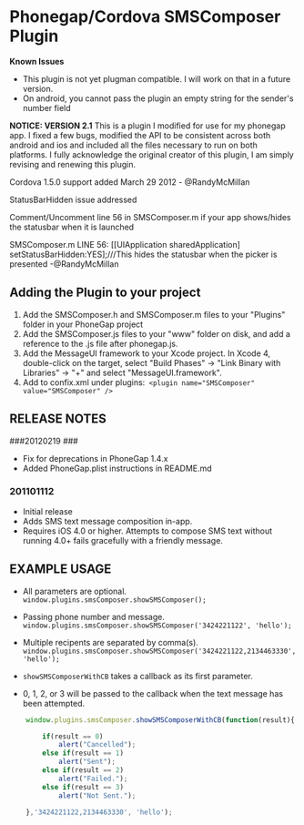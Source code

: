 # Phonegap/Cordova SMSComposer Plugin #

**Known Issues**
- This plugin is not yet plugman compatible. I will work on that in a future version.
- On android, you cannot pass the plugin an empty string for the sender's number field


**NOTICE: VERSION 2.1**
This is a plugin I modified for use for my phonegap app. I fixed a few bugs, modified the API to be consistent across both android and ios and included all the files necessary to run on both platforms.
I fully acknowledge the original creator of this plugin, I am simply revising and renewing this plugin.



Cordova 1.5.0 support added March 29 2012 - @RandyMcMillan

StatusBarHidden issue addressed

Comment/Uncomment line 56 in SMSComposer.m if your app shows/hides the statusbar when it is launched

SMSComposer.m LINE 56: [[UIApplication sharedApplication] setStatusBarHidden:YES];///This hides the statusbar when the picker is presented -@RandyMcMillan


## Adding the Plugin to your project ##

1. Add the SMSComposer.h and SMSComposer.m files to your "Plugins" folder in your PhoneGap project
2. Add the SMSComposer.js files to your "www" folder on disk, and add a reference to the .js file after phonegap.js.
3. Add the MessageUI framework to your Xcode project. In Xcode 4, double-click on the target, select "Build Phases" -> "Link Binary with Libraries" -> "+" and select "MessageUI.framework".
4. Add to confix.xml under plugins:` <plugin name="SMSComposer" value="SMSComposer" />`

## RELEASE NOTES ##

###20120219 ###
* Fix for deprecations in PhoneGap 1.4.x
* Added PhoneGap.plist instructions in README.md

### 201101112 ###
* Initial release
* Adds SMS text message composition in-app.
* Requires iOS 4.0 or higher. 
  Attempts to compose SMS text without running 4.0+ fails gracefully with a friendly message.

## EXAMPLE USAGE ##

* All parameters are optional.
    `window.plugins.smsComposer.showSMSComposer();`


* Passing phone number and message.
    `window.plugins.smsComposer.showSMSComposer('3424221122', 'hello');`

* Multiple recipents are separated by comma(s).
    `window.plugins.smsComposer.showSMSComposer('3424221122,2134463330', 'hello');`


* `showSMSComposerWithCB` takes a callback as its first parameter.  
* 0, 1, 2, or 3 will be passed to the callback when the text message has been attempted.

```javascript
    window.plugins.smsComposer.showSMSComposerWithCB(function(result){

        if(result == 0)
            alert("Cancelled");
        else if(result == 1)
            alert("Sent");
        else if(result == 2)
            alert("Failed.");
        else if(result == 3)
            alert("Not Sent.");     

    },'3424221122,2134463330', 'hello');
````````
